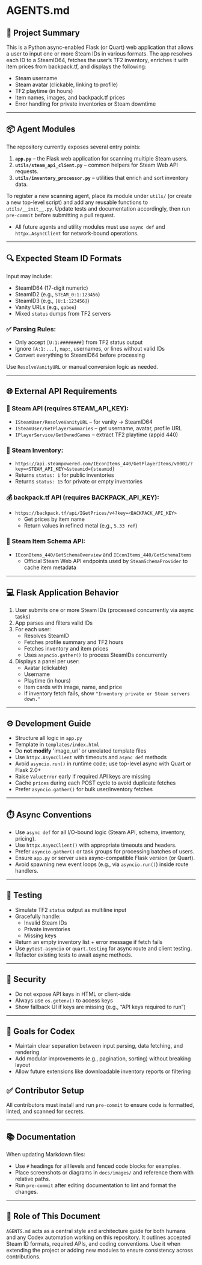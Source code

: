 # AGENTS.md

## 🧠 Project Summary

This is a Python async-enabled Flask (or Quart) web application that allows a user to input one or more Steam IDs in various formats. The app resolves each ID to a SteamID64, fetches the user’s TF2 inventory, enriches it with item prices from backpack.tf, and displays the following:

- Steam username
- Steam avatar (clickable, linking to profile)
- TF2 playtime (in hours)
- Item names, images, and backpack.tf prices
- Error handling for private inventories or Steam downtime

---

## 📦 Agent Modules

The repository currently exposes several entry points:

1. **`app.py`** – the Flask web application for scanning multiple Steam users.
2. **`utils/steam_api_client.py`** – common helpers for Steam Web API requests.
3. **`utils/inventory_processor.py`** – utilities that enrich and sort inventory
   data.

To register a new scanning agent, place its module under `utils/` (or create a
new top-level script) and add any reusable functions to `utils/__init__.py`.
Update tests and documentation accordingly, then run `pre-commit` before
submitting a pull request.

- All future agents and utility modules must use `async def` and `httpx.AsyncClient` for network-bound operations.

---

## 🔍 Expected Steam ID Formats

Input may include:
- SteamID64 (17-digit numeric)
- SteamID2 (e.g., `STEAM_0:1:123456`)
- SteamID3 (e.g., `[U:1:123456]`)
- Vanity URLs (e.g., `gaben`)
- Mixed `status` dumps from TF2 servers

### ✅ Parsing Rules:
- Only accept `[U:1:########]` from TF2 status output
- Ignore `[A:1:...]`, `map:`, usernames, or lines without valid IDs
- Convert everything to SteamID64 before processing

Use `ResolveVanityURL` or manual conversion logic as needed.

---

## 🌐 External API Requirements

### 🔑 Steam API (requires STEAM_API_KEY):
- `ISteamUser/ResolveVanityURL` – for vanity → SteamID64
- `ISteamUser/GetPlayerSummaries` – get username, avatar, profile URL
- `IPlayerService/GetOwnedGames` – extract TF2 playtime (appid 440)

### 🎒 Steam Inventory:
 - `https://api.steampowered.com/IEconItems_440/GetPlayerItems/v0001/?key=<STEAM_API_KEY>&steamid={steamid}`
  - Returns `status: 1` for public inventories
  - Returns `status: 15` for private or empty inventories

### 💰 backpack.tf API (requires BACKPACK_API_KEY):
- `https://backpack.tf/api/IGetPrices/v4?key=<BACKPACK_API_KEY>`
  - Get prices by item name
  - Return values in refined metal (e.g., `5.33 ref`)

### 📜 Steam Item Schema API:
- `IEconItems_440/GetSchemaOverview` and `IEconItems_440/GetSchemaItems`
  - Official Steam Web API endpoints used by `SteamSchemaProvider` to cache item metadata

---

## 💻 Flask Application Behavior

1. User submits one or more Steam IDs (processed concurrently via async tasks)
2. App parses and filters valid IDs
3. For each user:
   - Resolves SteamID
   - Fetches profile summary and TF2 hours
   - Fetches inventory and item prices
   - Uses `asyncio.gather()` to process SteamIDs concurrently
4. Displays a panel per user:
   - Avatar (clickable)
   - Username
   - Playtime (in hours)
   - Item cards with image, name, and price
   - If inventory fetch fails, show `"Inventory private or Steam servers down."`

---

## ⚙️ Development Guide

- Structure all logic in `app.py`
- Template in `templates/index.html`
- Do **not modify** 'image_url' or unrelated template files
- Use `httpx.AsyncClient` with timeouts and `async def` methods
- Avoid `asyncio.run()` in runtime code; use top-level async with Quart or Flask 2.0+
- Raise `ValueError` early if required API keys are missing
- Cache `prices` during each POST cycle to avoid duplicate fetches
- Prefer `asyncio.gather()` for bulk user/inventory fetches

---

## ⏱️ Async Conventions

- Use `async def` for all I/O-bound logic (Steam API, schema, inventory, pricing).
- Use `httpx.AsyncClient()` with appropriate timeouts and headers.
- Prefer `asyncio.gather()` or task groups for processing batches of users.
- Ensure `app.py` or server uses async-compatible Flask version (or Quart).
- Avoid spawning new event loops (e.g., via `asyncio.run()`) inside route handlers.

---

## 🧪 Testing

- Simulate TF2 `status` output as multiline input
- Gracefully handle:
  - Invalid Steam IDs
  - Private inventories
  - Missing keys
- Return an empty inventory list + error message if fetch fails
- Use `pytest-asyncio` or `quart.testing` for async route and client testing.
- Refactor existing tests to await async methods.

---

## 🔐 Security

- Do not expose API keys in HTML or client-side
- Always use `os.getenv()` to access keys
- Show fallback UI if keys are missing (e.g., “API keys required to run”)

---

## 📌 Goals for Codex

- Maintain clear separation between input parsing, data fetching, and rendering
- Add modular improvements (e.g., pagination, sorting) without breaking layout
- Allow future extensions like downloadable inventory reports or filtering

## ✅ Contributor Setup

All contributors must install and run `pre-commit` to ensure code
is formatted, linted, and scanned for secrets.

---

## 📚 Documentation

When updating Markdown files:

- Use `#` headings for all levels and fenced code blocks for examples.
- Place screenshots or diagrams in `docs/images/` and reference them with relative paths.
- Run `pre-commit` after editing documentation to lint and format the changes.

---

## 📖 Role of This Document

`AGENTS.md` acts as a central style and architecture guide for both humans and
any Codex automation working on this repository. It outlines accepted Steam ID
formats, required APIs, and coding conventions. Use it when extending the
project or adding new modules to ensure consistency across contributions.
